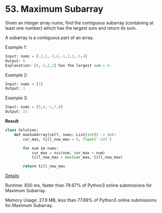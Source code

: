 # 53. Maximum Subarray

Given an integer array nums, find the contiguous subarray (containing at least one number) which has the largest sum and return its sum.

A subarray is a contiguous part of an array.

 

Example 1:

```python
Input: nums = [-2,1,-3,4,-1,2,1,-5,4]
Output: 6
Explanation: [4,-1,2,1] has the largest sum = 6.
```
Example 2:

```python
Input: nums = [1]
Output: 1
```
Example 3:

```python
Input: nums = [5,4,-1,7,8]
Output: 23
```

**Result**

```python
class Solution:
    def maxSubArray(self, nums: List[int]) -> int:
        cur_max, till_now_max = 0, float('-inf')

        for num in nums:
            cur_max = max(num, cur_max + num)
            till_now_max = max(cur_max, till_now_max)

        return till_now_max
```



[Details ](https://leetcode.com/submissions/detail/734232959/)

Runtime: 830 ms, faster than 79.67% of Python3 online submissions for Maximum Subarray.

Memory Usage: 27.9 MB, less than 77.69% of Python3 online submissions for Maximum Subarray.

